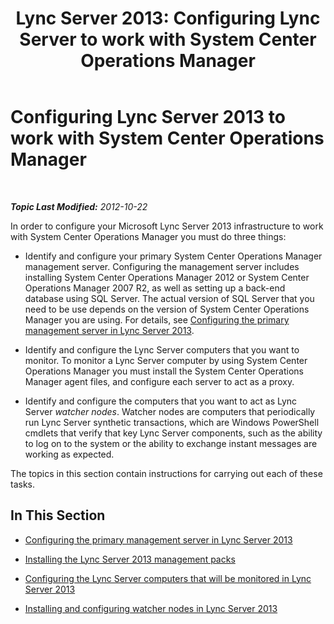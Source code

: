 ﻿---
title: 'Lync Server 2013: Configuring Lync Server to work with System Center Operations Manager'
TOCTitle: Configuring Lync Server to work with System Center Operations Manager
ms:assetid: b55a24ab-648b-4142-b3cd-3792860ba872
ms:mtpsurl: https://technet.microsoft.com/en-us/library/JJ205188(v=OCS.15)
ms:contentKeyID: 48185179
ms.date: 07/23/2014
mtps_version: v=OCS.15
---

<div data-xmlns="http://www.w3.org/1999/xhtml">

<div class="topic" data-xmlns="http://www.w3.org/1999/xhtml" data-msxsl="urn:schemas-microsoft-com:xslt" data-cs="http://msdn.microsoft.com/en-us/">

<div data-asp="http://msdn2.microsoft.com/asp">

# Configuring Lync Server 2013 to work with System Center Operations Manager

</div>

<div id="mainSection">

<div id="mainBody">

<span> </span>

_**Topic Last Modified:** 2012-10-22_

In order to configure your Microsoft Lync Server 2013 infrastructure to work with System Center Operations Manager you must do three things:

  - Identify and configure your primary System Center Operations Manager management server. Configuring the management server includes installing System Center Operations Manager 2012 or System Center Operations Manager 2007 R2, as well as setting up a back-end database using SQL Server. The actual version of SQL Server that you need to be use depends on the version of System Center Operations Manager you are using. For details, see [Configuring the primary management server in Lync Server 2013](lync-server-2013-configuring-the-primary-management-server.md).

  - Identify and configure the Lync Server computers that you want to monitor. To monitor a Lync Server computer by using System Center Operations Manager you must install the System Center Operations Manager agent files, and configure each server to act as a proxy.

  - Identify and configure the computers that you want to act as Lync Server *watcher nodes*. Watcher nodes are computers that periodically run Lync Server synthetic transactions, which are Windows PowerShell cmdlets that verify that key Lync Server components, such as the ability to log on to the system or the ability to exchange instant messages are working as expected.

The topics in this section contain instructions for carrying out each of these tasks.

<div>

## In This Section

  - [Configuring the primary management server in Lync Server 2013](lync-server-2013-configuring-the-primary-management-server.md)

  - [Installing the Lync Server 2013 management packs](lync-server-2013-installing-the-lync-server-2013-management-packs.md)

  - [Configuring the Lync Server computers that will be monitored in Lync Server 2013](lync-server-2013-configuring-the-lync-server-computers-that-will-be-monitored.md)

  - [Installing and configuring watcher nodes in Lync Server 2013](lync-server-2013-installing-and-configuring-watcher-nodes.md)

</div>

</div>

<span> </span>

</div>

</div>

</div>

